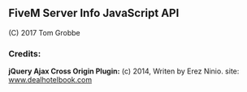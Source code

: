## FiveM Server Info JavaScript API
(C) 2017 Tom Grobbe

### Credits:
**jQuery Ajax Cross Origin Plugin:** (c) 2014, Writen by Erez Ninio. site: www.dealhotelbook.com
